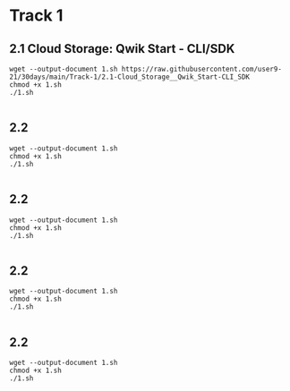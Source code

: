 # Track 1

## 2.1 Cloud Storage: Qwik Start - CLI/SDK
```
wget --output-document 1.sh https://raw.githubusercontent.com/user9-21/30days/main/Track-1/2.1-Cloud_Storage__Qwik_Start-CLI_SDK
chmod +x 1.sh
./1.sh


```
## 2.2
```
wget --output-document 1.sh 
chmod +x 1.sh
./1.sh


```
## 2.2
```
wget --output-document 1.sh 
chmod +x 1.sh
./1.sh


```
## 2.2
```
wget --output-document 1.sh 
chmod +x 1.sh
./1.sh


```
## 2.2
```
wget --output-document 1.sh 
chmod +x 1.sh
./1.sh


```
